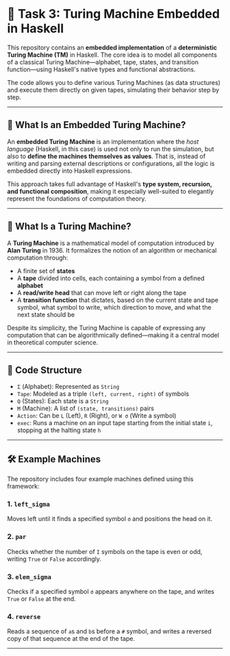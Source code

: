 # 🧠 Task 3: Turing Machine Embedded in Haskell

This repository contains an **embedded implementation** of a **deterministic Turing Machine (TM)** in Haskell. The core idea is to model all components of a classical Turing Machine—alphabet, tape, states, and transition function—using Haskell's native types and functional abstractions.

The code allows you to define various Turing Machines (as data structures) and execute them directly on given tapes, simulating their behavior step by step.

---

## 📘 What Is an Embedded Turing Machine?

An **embedded Turing Machine** is an implementation where the *host language* (Haskell, in this case) is used not only to run the simulation, but also to **define the machines themselves as values**. That is, instead of writing and parsing external descriptions or configurations, all the logic is embedded directly into Haskell expressions.

This approach takes full advantage of Haskell's **type system, recursion, and functional composition**, making it especially well-suited to elegantly represent the foundations of computation theory.

---

## 🧠 What Is a Turing Machine?

A **Turing Machine** is a mathematical model of computation introduced by **Alan Turing** in 1936. It formalizes the notion of an algorithm or mechanical computation through:

- A finite set of **states**
- A **tape** divided into cells, each containing a symbol from a defined **alphabet**
- A **read/write head** that can move left or right along the tape
- A **transition function** that dictates, based on the current state and tape symbol, what symbol to write, which direction to move, and what the next state should be

Despite its simplicity, the Turing Machine is capable of expressing any computation that can be algorithmically defined—making it a central model in theoretical computer science.

---

## 🧩 Code Structure

- `Σ` (Alphabet): Represented as `String`
- `Tape`: Modeled as a triple `(left, current, right)` of symbols
- `Q` (States): Each state is a `String`
- `M` (Machine): A list of `(state, transitions)` pairs
- `Action`: Can be `L` (Left), `R` (Right), or `W σ` (Write a symbol)
- `exec`: Runs a machine on an input tape starting from the initial state `i`, stopping at the halting state `h`

---

## 🛠 Example Machines

The repository includes four example machines defined using this framework:

### 1. `left_sigma`
Moves left until it finds a specified symbol `σ` and positions the head on it.

### 2. `par`
Checks whether the number of `I` symbols on the tape is even or odd, writing `True` or `False` accordingly.

### 3. `elem_sigma`
Checks if a specified symbol `σ` appears anywhere on the tape, and writes `True` or `False` at the end.

### 4. `reverse`
Reads a sequence of `a`s and `b`s before a `#` symbol, and writes a reversed copy of that sequence at the end of the tape.

---
